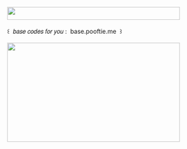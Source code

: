 <img width="400" height="30" src="https://middlepot.com/img/lacey.png">\
  \
 ‌ ‌ ‌ ‌ ‌ ‌ ‌ ‌ ‌ ‌ ‌ ‌ ‌ ‌꒰ ‌ 𝑏𝑎𝑠𝑒 𝑐𝑜𝑑𝑒𝑠 𝑓𝑜𝑟 𝑦𝑜𝑢 : ‌ base.pooftie.me ‌ ꒱\
  \
<img width="400" height="230" src="https://middlepot.com/img/frilly.jpg">
